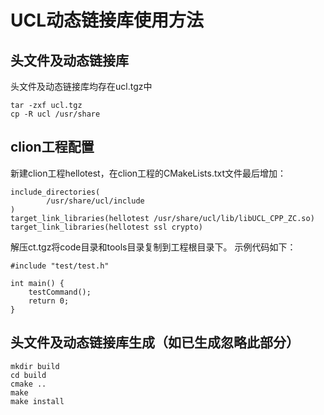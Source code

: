 # UCL动态链接库使用方法
## 头文件及动态链接库
头文件及动态链接库均存在ucl.tgz中
```
tar -zxf ucl.tgz 
cp -R ucl /usr/share
```
## clion工程配置
新建clion工程hellotest，在clion工程的CMakeLists.txt文件最后增加：
```
include_directories(
        /usr/share/ucl/include
)
target_link_libraries(hellotest /usr/share/ucl/lib/libUCL_CPP_ZC.so)
target_link_libraries(hellotest ssl crypto)
```
 解压ct.tgz将code目录和tools目录复制到工程根目录下。
示例代码如下：
```
#include "test/test.h"

int main() {
    testCommand();
    return 0;
}
```

## 头文件及动态链接库生成（如已生成忽略此部分）
```
mkdir build
cd build
cmake ..
make 
make install
```